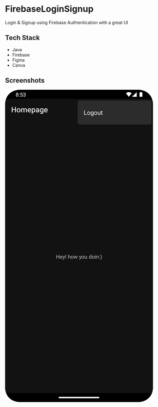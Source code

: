 # FirebaseLoginSignup 

Login & Signup using Firebase Auithentication with a great UI
## Tech Stack

* Java
* Firebase
* Figma
* Canva


## Screenshots

![App Screenshot](https://github.com/ManuvelVictor/FirebaseLoginSignup/blob/master/Homepage.png)
